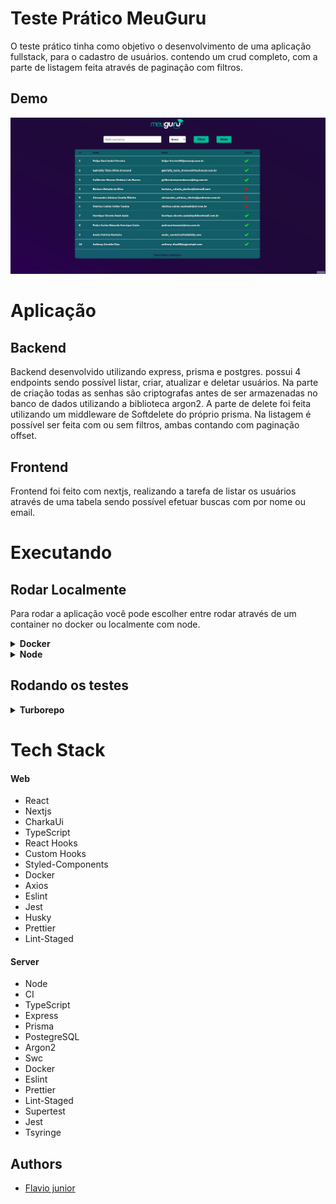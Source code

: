# Teste Prático MeuGuru

O teste prático tinha como objetivo o desenvolvimento de uma aplicação fullstack, para o cadastro de usuários. contendo um crud completo, com a parte de listagem feita através de paginação com filtros.

## Demo

![](./MeuGuru.gif)

# Aplicação



## Backend

Backend desenvolvido utilizando express, prisma e postgres. possui 4 endpoints sendo possível listar, criar, atualizar e deletar usuários.
Na parte de criação todas as senhas são criptografas antes de ser armazenadas no banco de dados utilizando a biblioteca argon2.
A parte de delete foi feita utilizando um middleware de Softdelete do próprio prisma.
Na listagem é possível ser feita com ou sem filtros, ambas contando com paginação offset.

## Frontend

Frontend foi feito com nextjs, realizando a tarefa de listar os usuários através de uma tabela sendo possível efetuar buscas com por nome ou email.

# Executando

## Rodar Localmente

Para rodar a aplicação você pode escolher entre rodar através de um container no docker ou localmente com node.

<details>
<summary><b>Docker</b></summary>

## Pré-Requisitos

Para rodar a aplicação é necessário ter instalado corretamente o [Docker](https://docs.docker.com/get-docker/) e o [Docker-Compose](https://docs.docker.com/compose/install/).

## Rodando no Docker

Clone o projeto

```bash
  git clone git@github.com:fpdsjr/teste-pratico-meu-guru.git
```

Navegue até o diretório do projeto

```bash
  cd teste-pratico-meu-guru
```

Rode a aplicação no docker

```bash
  docker-compose up -d --build
```

Apos conclusão da montagem do container a aplicação vai estar disponível nos endereços abaixo:

```bash
  Frontend: http://localhost:3000
  Backend: http://localhost:4000
```

</details>

<details>

<summary><b>Node</b></summary>

## Pré-Requisitos

Para rodar a aplicação é necessário ter instalado o [Node](https://nodejs.org/en/) e um banco de dados funcionando [PostgreSQL](https://www.postgresql.org/)

## Rodando no Node

O Projeto conta com um repositório monorepo utilizando yarn workspaces, e turborepo, para ligar o projeto so precisamos fazer o build e depois o start. veja abaixo:

Clone o projeto

```bash
  git clone git@github.com:fpdsjr/teste-pratico-meu-guru.git
```

Navegue até o diretório do projeto

```bash
  cd teste-pratico-meu-guru
```

Instando as dependências

```bash
  npm install
```

Precisamos dar o build no turborepo. fazendo isso o build é aplicado tanto pro backend como pro frontend

```bash
  yarn build
```

Agora para rodar o projeto no modo de produção já integrado e funcionando.

```bash
  yarn start
```

## Pronto agora o projeto já está rodando.

```bash
  Frontend: http://localhost:3000
  Backend: http://localhost:4000
```


</details>

## Rodando os testes

<details>
<summary><b>Turborepo</b></summary>


Para rodar os testes no turborepo so precisamos de um banco de dados de teste para os teste de integração, seguindo os passos abaixo com docker fica muito simples.

Entre no diretório raiiz

```bash
  cd teste-pratico-meu-guru
```

Entre na pasta apps

```bash
  cd apps
```

Entre na pasta server

```bash
  cd server
```

Aqui ligaremos o banco de dados de testes.

```bash
  docker-compose -up
```

Pronto agora so voltar para a raiz do projeto e rodar os testes com um yarn test e tanto os testes de backend e frontend serão executados.


```bash
  yarn test
```


</details>


# Tech Stack

#### Web

- React
- Nextjs
- CharkaUi
- TypeScript
- React Hooks
- Custom Hooks
- Styled-Components
- Docker
- Axios
- Eslint
- Jest
- Husky
- Prettier
- Lint-Staged

#### Server

- Node
- CI
- TypeScript
- Express
- Prisma
- PostegreSQL
- Argon2
- Swc
- Docker
- Eslint
- Prettier
- Lint-Staged
- Supertest
- Jest
- Tsyringe

## Authors

- [Flavio junior](https://github.com/fpdsjr)




